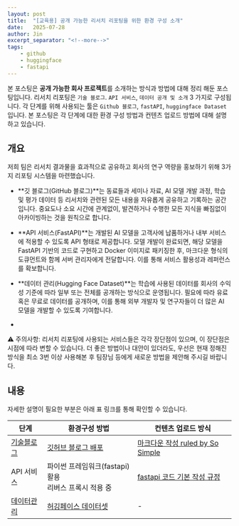 ```yaml
---
layout: post
title:  "[교육용] 공개 가능한 리서치 리포팅을 위한 환경 구성 소개"
date:   2025-07-28
author: Jin
excerpt_separator: "<!--more-->"
tags:
    - github
    - huggingface
    - fastapi
---
```


본 포스팅은 **공개 가능한 회사 프로젝트**를 소개하는 방식과 방법에 대해 정리 해둔 포스팅입니다. 리서치 리포팅은 `기술 블로그`. `API 서비스`, `데이터 공개 및 소개` 3 가지로 구성됩니다. 각 단계를 위해 사용되는 툴은 `Github 블로그`, `fastAPI`, `huggingface Dataset`입니다. 본 포스팅은 각 단계에 대한 환경 구성 방법과 컨텐츠 업로드 방법에 대해 설명하고 있습니다.

<!--more-->

## 개요
저희 팀은 리서치 결과물을 효과적으로 공유하고 회사의 연구 역량을 홍보하기 위해 3가지 리포팅 시스템을 마련했습니다.

- **깃 블로그(GitHub 블로그)**는 동료들과 세미나 자료, AI 모델 개발 과정, 학습 및 평가 데이터 등 리서치와 관련된 모든 내용을 자유롭게 공유하고 기록하는 공간입니다. 중요도나 소요 시간에 관계없이, 발견하거나 수행한 모든 지식을 빠짐없이 아카이빙하는 것을 원칙으로 합니다.
    
- **API 서비스(FastAPI)**는 개발된 AI 모델을 고객사에 납품하거나 내부 서비스에 적용할 수 있도록 API 형태로 제공합니다. 모델 개발이 완료되면, 해당 모델을 FastAPI 기반의 코드로 구현하고 Docker 이미지로 패키징한 후, 마크다운 형식의 도큐먼트와 함께 서버 관리자에게 전달합니다. 이를 통해 서비스 활용성과 레퍼런스를 확보합니다.

- **데이터 관리(Hugging Face Dataset)**는 학습에 사용된 데이터를 회사의 수익성 기준에 따라 일부 또는 전체를 공개하는 방식으로 운영됩니다. 필요에 따라 유료 혹은 무료로 데이터를 공개하며, 이를 통해 외부 개발자 및 연구자들이 더 많은 AI 모델을 개발할 수 있도록 기여합니다.
- 
⚠️ 주의사항: 리서치 리포팅에 사용되는 서비스들은 각각 장단점이 있으며, 이 장단점은 시점에 따라 변할 수 있습니다. 더 좋은 방법이나 대안이 있더라도, 우선은 현재 정해진 방식을 최소 3번 이상 사용해본 후 팀장님 등에게 새로운 방법을 제안해 주시길 바랍니다.

## 내용
자세한 설명이 필요한 부분은 아래 표 링크를 통해 확인할 수 있습니다.

|단계|환경구성 방법|컨텐츠 업로드 방식|
|---|---|---|
|[기술블로그](https://aitheimc.github.io/)|[깃허브 블로그 배포](https://github.com/aitheimc/aitheimc.github.io/blob/main/README.md)|[마크다운 작성 ruled  by So Simple](https://aitheimc.github.io/guide-for-blog-write/)|
|API 서비스|파이썬 프레임워크(fastapi)활용<br>리버스 프록시 적용 중|[fastapi 코드 기본 작성 규정](https://aitheimc.github.io/guide-for-fastapi/)|
|[데이터관리](https://huggingface.co/theimc)|[허깅페이스 데이터셋](https://huggingface.co/theimc/datasets)|-|
